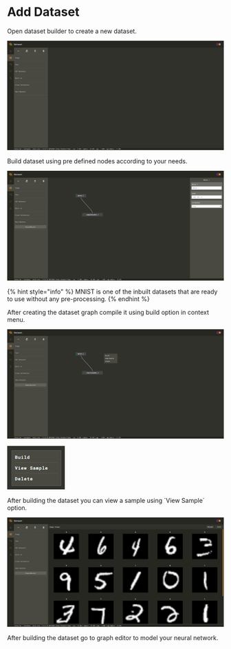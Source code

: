 # Add Dataset

Open dataset builder to create a new dataset.

![2.1 Dataset Builder](../.gitbook/assets/2.1.png)

Build dataset using pre defined nodes according to your needs.

![2.2 Dataset Graph](../.gitbook/assets/2.2.png)

{% hint style="info" %}
MNIST is one of the inbuilt datasets that are ready to use without any pre-processing. 
{% endhint %}

After creating the dataset graph compile it using build option in context menu.

![2.3 Build options.](../.gitbook/assets/2.4.png)

![2.4 Context menu.](../.gitbook/assets/2.5.png)

After building the dataset you can view a sample using \`View Sample\` option.

![2.5 Dataset Viewer](../.gitbook/assets/2.6.png)

After building the dataset go to graph editor to model your neural network. 

